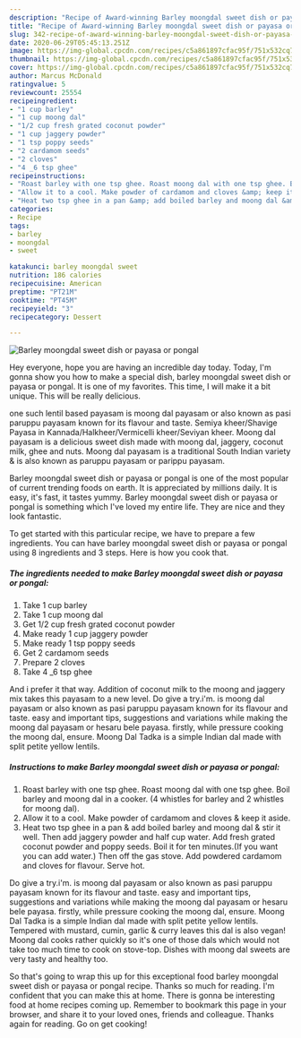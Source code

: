```yaml
---
description: "Recipe of Award-winning Barley moongdal sweet dish or payasa or pongal"
title: "Recipe of Award-winning Barley moongdal sweet dish or payasa or pongal"
slug: 342-recipe-of-award-winning-barley-moongdal-sweet-dish-or-payasa-or-pongal
date: 2020-06-29T05:45:13.251Z
image: https://img-global.cpcdn.com/recipes/c5a861897cfac95f/751x532cq70/barley-moongdal-sweet-dish-or-payasa-or-pongal-recipe-main-photo.jpg
thumbnail: https://img-global.cpcdn.com/recipes/c5a861897cfac95f/751x532cq70/barley-moongdal-sweet-dish-or-payasa-or-pongal-recipe-main-photo.jpg
cover: https://img-global.cpcdn.com/recipes/c5a861897cfac95f/751x532cq70/barley-moongdal-sweet-dish-or-payasa-or-pongal-recipe-main-photo.jpg
author: Marcus McDonald
ratingvalue: 5
reviewcount: 25554
recipeingredient:
- "1 cup barley"
- "1 cup moong dal"
- "1/2 cup fresh grated coconut powder"
- "1 cup jaggery powder"
- "1 tsp poppy seeds"
- "2 cardamom seeds"
- "2 cloves"
- "4 _6 tsp ghee"
recipeinstructions:
- "Roast barley with one tsp ghee. Roast moong dal with one tsp ghee. Boil barley and moong dal in a cooker. (4 whistles for barley and 2 whistles for moong dal)."
- "Allow it to a cool. Make powder of cardamom and cloves &amp; keep it aside."
- "Heat two tsp ghee in a pan &amp; add boiled barley and moong dal &amp; stir it well. Then add jaggery powder and half cup water. Add fresh grated coconut powder and poppy seeds. Boil it for ten minutes.(If you want you can add water.) Then off the gas stove. Add powdered cardamom and cloves for flavour. Serve hot."
categories:
- Recipe
tags:
- barley
- moongdal
- sweet

katakunci: barley moongdal sweet 
nutrition: 186 calories
recipecuisine: American
preptime: "PT21M"
cooktime: "PT45M"
recipeyield: "3"
recipecategory: Dessert

---
```



![Barley moongdal sweet dish or payasa or pongal](https://img-global.cpcdn.com/recipes/c5a861897cfac95f/751x532cq70/barley-moongdal-sweet-dish-or-payasa-or-pongal-recipe-main-photo.jpg)

Hey everyone, hope you are having an incredible day today. Today, I'm gonna show you how to make a special dish, barley moongdal sweet dish or payasa or pongal. It is one of my favorites. This time, I will make it a bit unique. This will be really delicious.

one such lentil based payasam is moong dal payasam or also known as pasi paruppu payasam known for its flavour and taste. Semiya kheer/Shavige Payasa in Kannada/Halkheer/Vermicelli kheer/Seviyan kheer. Moong dal payasam is a delicious sweet dish made with moong dal, jaggery, coconut milk, ghee and nuts. Moong dal payasam is a traditional South Indian variety &amp; is also known as paruppu payasam or parippu payasam.

Barley moongdal sweet dish or payasa or pongal is one of the most popular of current trending foods on earth. It is appreciated by millions daily. It is easy, it's fast, it tastes yummy. Barley moongdal sweet dish or payasa or pongal is something which I've loved my entire life. They are nice and they look fantastic.


To get started with this particular recipe, we have to prepare a few ingredients. You can have barley moongdal sweet dish or payasa or pongal using 8 ingredients and 3 steps. Here is how you cook that.

<!--inarticleads1-->

##### The ingredients needed to make Barley moongdal sweet dish or payasa or pongal:

1. Take 1 cup barley
1. Take 1 cup moong dal
1. Get 1/2 cup fresh grated coconut powder
1. Make ready 1 cup jaggery powder
1. Make ready 1 tsp poppy seeds
1. Get 2 cardamom seeds
1. Prepare 2 cloves
1. Take 4 _6 tsp ghee


And i prefer it that way. Addition of coconut milk to the moong and jaggery mix takes this payasam to a new level. Do give a try.i&#39;m. is moong dal payasam or also known as pasi paruppu payasam known for its flavour and taste. easy and important tips, suggestions and variations while making the moong dal payasam or hesaru bele payasa. firstly, while pressure cooking the moong dal, ensure. Moong Dal Tadka is a simple Indian dal made with split petite yellow lentils. 

<!--inarticleads2-->

##### Instructions to make Barley moongdal sweet dish or payasa or pongal:

1. Roast barley with one tsp ghee. Roast moong dal with one tsp ghee. Boil barley and moong dal in a cooker. (4 whistles for barley and 2 whistles for moong dal).
1. Allow it to a cool. Make powder of cardamom and cloves &amp; keep it aside.
1. Heat two tsp ghee in a pan &amp; add boiled barley and moong dal &amp; stir it well. Then add jaggery powder and half cup water. Add fresh grated coconut powder and poppy seeds. Boil it for ten minutes.(If you want you can add water.) Then off the gas stove. Add powdered cardamom and cloves for flavour. Serve hot.


Do give a try.i&#39;m. is moong dal payasam or also known as pasi paruppu payasam known for its flavour and taste. easy and important tips, suggestions and variations while making the moong dal payasam or hesaru bele payasa. firstly, while pressure cooking the moong dal, ensure. Moong Dal Tadka is a simple Indian dal made with split petite yellow lentils. Tempered with mustard, cumin, garlic &amp; curry leaves this dal is also vegan! Moong dal cooks rather quickly so it&#39;s one of those dals which would not take too much time to cook on stove-top. Dishes with moong dal sweets are very tasty and healthy too. 

So that's going to wrap this up for this exceptional food barley moongdal sweet dish or payasa or pongal recipe. Thanks so much for reading. I'm confident that you can make this at home. There is gonna be interesting food at home recipes coming up. Remember to bookmark this page in your browser, and share it to your loved ones, friends and colleague. Thanks again for reading. Go on get cooking!

